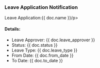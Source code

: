 	
<h3>Leave Application Notification</h3>
<p>Leave Application:{{ doc.name }}/p>

<h4>Details:</h4>
<ul>
<li>Leave Approver: {{ doc.leave_approver }}</li>
<li>Status: {{ doc.status }}</li>
<li>Leave Type: {{ doc.leave_type }}</li>
<li>From Date: {{ doc.from_date }}</li>
<li>To Date: {{ doc.to_date }}</li>
</ul>